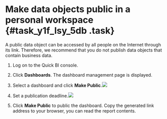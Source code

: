 # Make data objects public in a personal workspace {#task_y1f_lsy_5db .task}

A public data object can be accessed by all people on the Internet through its link. Therefore, we recommend that you do not publish data objects that contain business data.

1.   Log on to the Quick BI console. 
2.   Click **Dashboards**. The dashboard management page is displayed. 
3.   Select a dashboard and click **Make Public**.![](http://static-aliyun-doc.oss-cn-hangzhou.aliyuncs.com/assets/img/9174/1542_en-US.png)

 
4.   Set a publication deadline.![](http://static-aliyun-doc.oss-cn-hangzhou.aliyuncs.com/assets/img/9174/1544_en-US.png)

 
5.   Click **Make Public** to public the dashboard. Copy the generated link address to your browser, you can read the report contents. 

